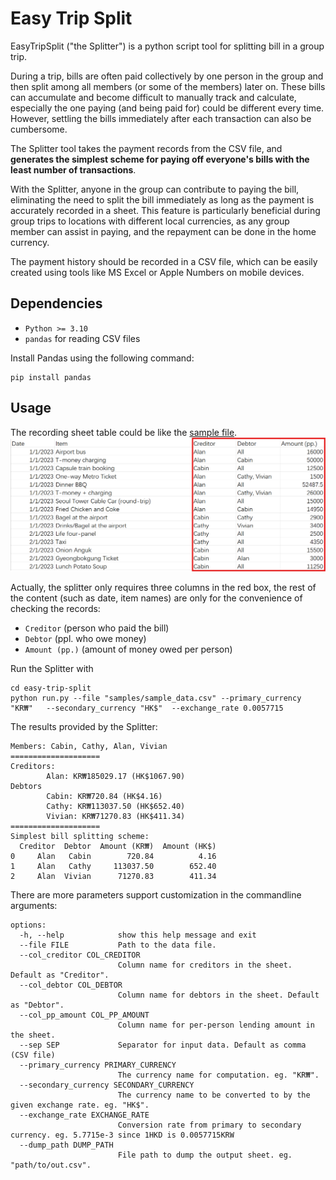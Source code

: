 # Easy Trip Split
EasyTripSplit ("the Splitter") is a python script tool for splitting bill in a group trip.

During a trip, bills are often paid collectively by one person in the group and then split among all members (or some of the members) later on. These bills can accumulate and become difficult to manually track and calculate, especially the one paying (and being paid for) could be different every time. However, settling the bills immediately after each transaction can also be cumbersome.

The Splitter tool takes the payment records from the CSV file, and **generates the simplest scheme for paying off everyone's bills with the least number of transactions**. 

With the Splitter, anyone in the group can contribute to paying the bill, eliminating the need to split the bill immediately as long as the payment is accurately recorded in a sheet. This feature is particularly beneficial during group trips to locations with different local currencies, as any group member can assist in paying, and the repayment can be done in the home currency.

The payment history should be recorded in a CSV file, which can be easily created using tools like MS Excel or Apple Numbers on mobile devices.


## Dependencies
- `Python >= 3.10`
- `pandas` for reading CSV files

Install Pandas using the following command:
```
pip install pandas
```

## Usage

The recording sheet table could be like the [sample file](samples/sample_data.csv).
![](docs/sample_input.png)

Actually, the splitter only requires three columns in the red box, the rest of the content (such as date, item names) are only for the convenience of checking the records: 
- `Creditor` (person who paid the bill)
- `Debtor` (ppl. who owe money)
- `Amount (pp.)` (amount of money owed per person)

Run the Splitter with
```shell
cd easy-trip-split
python run.py --file "samples/sample_data.csv" --primary_currency "KR₩"   --secondary_currency "HK$"  --exchange_rate 0.0057715
```

The results provided by the Splitter:
```shell
Members: Cabin, Cathy, Alan, Vivian
====================
Creditors:
        Alan: KR₩185029.17 (HK$1067.90)
Debtors
        Cabin: KR₩720.84 (HK$4.16)
        Cathy: KR₩113037.50 (HK$652.40)
        Vivian: KR₩71270.83 (HK$411.34)
====================
Simplest bill splitting scheme:
  Creditor  Debtor  Amount (KR₩)  Amount (HK$)
0     Alan   Cabin        720.84          4.16
1     Alan   Cathy     113037.50        652.40
2     Alan  Vivian      71270.83        411.34
```

There are more parameters support customization in the commandline arguments:
```shell
options:
  -h, --help            show this help message and exit
  --file FILE           Path to the data file.
  --col_creditor COL_CREDITOR
                        Column name for creditors in the sheet. Default as "Creditor".
  --col_debtor COL_DEBTOR
                        Column name for debtors in the sheet. Default as "Debtor".
  --col_pp_amount COL_PP_AMOUNT
                        Column name for per-person lending amount in the sheet.
  --sep SEP             Separator for input data. Default as comma (CSV file)
  --primary_currency PRIMARY_CURRENCY
                        The currency name for computation. eg. "KR₩".
  --secondary_currency SECONDARY_CURRENCY
                        The currency name to be converted to by the given exchange rate. eg. "HK$".
  --exchange_rate EXCHANGE_RATE
                        Conversion rate from primary to secondary currency. eg. 5.7715e-3 since 1HKD is 0.0057715KRW
  --dump_path DUMP_PATH
                        File path to dump the output sheet. eg. "path/to/out.csv".
```

